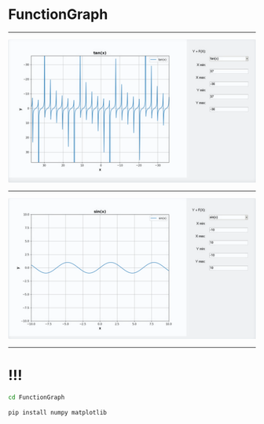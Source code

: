 # FunctionGraph
____
![tan](.img/tan.png)
___
![sin](.img/sin.png)
___
# !!!
```bash
cd FunctionGraph
```
```bash
pip install numpy matplotlib
```
